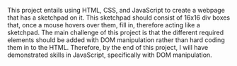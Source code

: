 This project entails using HTML, CSS, and JavaScript to create a webpage that has a sketchpad on it. This sketchpad should consist of 16x16 div boxes that, once a mouse hovers over them, fill in, therefore acting like a sketchpad. The main challenge of this project is that the different required elements should be added with DOM manipulation rather than hard coding them in to the HTML. Therefore, by the end of this project, I will have demonstrated skills in JavaScript, specifically with DOM manipulation. 